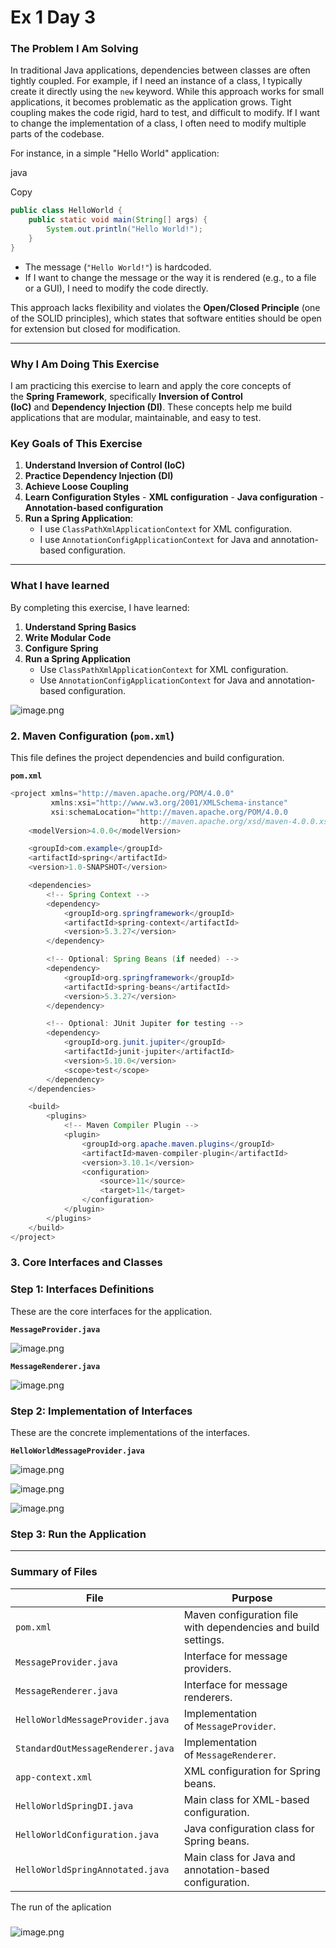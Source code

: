 # Ex 1 Day 3

### **The Problem I Am Solving**

In traditional Java applications, dependencies between classes are often tightly coupled. For example, if I need an instance of a class, I typically create it directly using the `new` keyword. While this approach works for small applications, it becomes problematic as the application grows. Tight coupling makes the code rigid, hard to test, and difficult to modify. If I want to change the implementation of a class, I often need to modify multiple parts of the codebase.

For instance, in a simple "Hello World" application:

java

Copy

```java
public class HelloWorld {
    public static void main(String[] args) {
        System.out.println("Hello World!");
    }
}
```

- The message (`"Hello World!"`) is hardcoded.
- If I want to change the message or the way it is rendered (e.g., to a file or a GUI), I need to modify the code directly.

This approach lacks flexibility and violates the **Open/Closed Principle** (one of the SOLID principles), which states that software entities should be open for extension but closed for modification.

---

### **Why I Am Doing This Exercise**

I am practicing this exercise to learn and apply the core concepts of the **Spring Framework**, specifically **Inversion of Control (IoC)** and **Dependency Injection (DI)**. These concepts help me build applications that are modular, maintainable, and easy to test.

### **Key Goals of This Exercise**

1. **Understand Inversion of Control (IoC)**
2. **Practice Dependency Injection (DI)**
3. **Achieve Loose Coupling**
4. **Learn Configuration Styles**
        - **XML configuration**
        - **Java configuration**
        - **Annotation-based configuration**
5. **Run a Spring Application**:
    - I use `ClassPathXmlApplicationContext` for XML configuration.
    - I use `AnnotationConfigApplicationContext` for Java and annotation-based configuration.

---

### **What I have learned**

By completing this exercise, I have learned:

1. **Understand Spring Basics**
2. **Write Modular Code**
3. **Configure Spring**
4. **Run a Spring Application**
    - Use `ClassPathXmlApplicationContext` for XML configuration.
    - Use `AnnotationConfigApplicationContext` for Java and annotation-based configuration.

![image.png](image.png)

### **2. Maven Configuration (`pom.xml`)**

This file defines the project dependencies and build configuration.

**`pom.xml`**

```java
<project xmlns="http://maven.apache.org/POM/4.0.0"
         xmlns:xsi="http://www.w3.org/2001/XMLSchema-instance"
         xsi:schemaLocation="http://maven.apache.org/POM/4.0.0
                             http://maven.apache.org/xsd/maven-4.0.0.xsd">
    <modelVersion>4.0.0</modelVersion>

    <groupId>com.example</groupId>
    <artifactId>spring</artifactId>
    <version>1.0-SNAPSHOT</version>

    <dependencies>
        <!-- Spring Context -->
        <dependency>
            <groupId>org.springframework</groupId>
            <artifactId>spring-context</artifactId>
            <version>5.3.27</version>
        </dependency>

        <!-- Optional: Spring Beans (if needed) -->
        <dependency>
            <groupId>org.springframework</groupId>
            <artifactId>spring-beans</artifactId>
            <version>5.3.27</version>
        </dependency>

        <!-- Optional: JUnit Jupiter for testing -->
        <dependency>
            <groupId>org.junit.jupiter</groupId>
            <artifactId>junit-jupiter</artifactId>
            <version>5.10.0</version>
            <scope>test</scope>
        </dependency>
    </dependencies>

    <build>
        <plugins>
            <!-- Maven Compiler Plugin -->
            <plugin>
                <groupId>org.apache.maven.plugins</groupId>
                <artifactId>maven-compiler-plugin</artifactId>
                <version>3.10.1</version>
                <configuration>
                    <source>11</source>
                    <target>11</target>
                </configuration>
            </plugin>
        </plugins>
    </build>
</project>

```

### **3. Core Interfaces and Classes**

### **Step 1: Interfaces Definitions**

These are the core interfaces for the application.

**`MessageProvider.java`**

![image.png](image%201.png)

**`MessageRenderer.java`**

![image.png](image%202.png)

### **Step 2: Implementation of Interfaces**

These are the concrete implementations of the interfaces.

**`HelloWorldMessageProvider.java`**

![image.png](image%203.png)

![image.png](image%204.png)

![image.png](image%205.png)

### **Step 3: Run the Application**

---

### **Summary of Files**

| **File** | **Purpose** |
| --- | --- |
| `pom.xml` | Maven configuration file with dependencies and build settings. |
| `MessageProvider.java` | Interface for message providers. |
| `MessageRenderer.java` | Interface for message renderers. |
| `HelloWorldMessageProvider.java` | Implementation of `MessageProvider`. |
| `StandardOutMessageRenderer.java` | Implementation of `MessageRenderer`. |
| `app-context.xml` | XML configuration for Spring beans. |
| `HelloWorldSpringDI.java` | Main class for XML-based configuration. |
| `HelloWorldConfiguration.java` | Java configuration class for Spring beans. |
| `HelloWorldSpringAnnotated.java` | Main class for Java and annotation-based configuration. |

The run of the aplication 

### 

![image.png](image%206.png)
